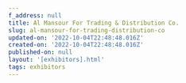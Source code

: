 ```yaml
---
f_address: null
title: Al Mansour For Trading & Distribution Co.
slug: al-mansour-for-trading-distribution-co
updated-on: '2022-10-04T22:48:48.016Z'
created-on: '2022-10-04T22:48:48.016Z'
published-on: null
layout: '[exhibitors].html'
tags: exhibitors
---
```



